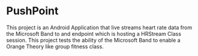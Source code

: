 # PushPoint
This project is an Android Application that live streams heart rate data from the Microsoft Band to and endpoint which is hosting a HRStream Class session. This project tests the ability of the Microsoft Band to enable a Orange Theory like group fitness class.
